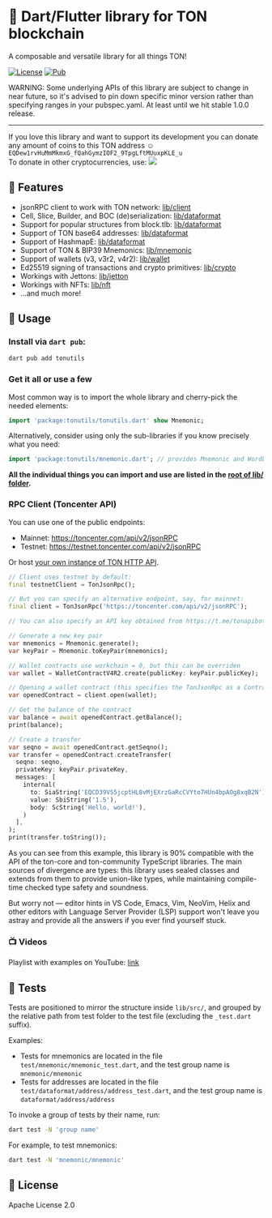 # 💎 Dart/Flutter library for TON blockchain

A composable and versatile library for all things TON!

[![License](https://img.shields.io/badge/License-Apache%202.0-blue.svg)](LICENSE)
[![Pub](https://img.shields.io/pub/v/tonutils.svg)](https://pub.dartlang.org/packages/tonutils)

WARNING: Some underlying APIs of this library are subject to change in near future, so it's advised to pin down specific minor version rather than specifying ranges in your pubspec.yaml. At least until we hit stable 1.0.0 release.

---

If you love this library and want to support its development you can donate any amount of coins to this TON address ☺️`EQDew1rvHuMmMkmxG_fQahGymzIOF2_9TpgLftMUuxpKLE_u`\
To donate in other cryptocurrencies, use: <a href="https://github.com/novusnota/tonutils-dart/blob/main/.github/DONATE.md" alt="Donate button"><img src="https://img.shields.io/badge/-Donate-red?logo=undertale" /></a>

## 🍰 Features

- jsonRPC client to work with TON network: [lib/client](https://github.com/novusnota/tonutils-dart/blob/main/lib/client.dart)
- Cell, Slice, Builder, and BOC (de)serialization: [lib/dataformat](https://github.com/novusnota/tonutils-dart/blob/main/lib/dataformat.dart)
- Support for popular structures from block.tlb: [lib/dataformat](https://github.com/novusnota/tonutils-dart/blob/main/lib/dataformat.dart)
- Support of TON base64 addresses: [lib/dataformat](https://github.com/novusnota/tonutils-dart/blob/main/lib/dataformat.dart)
- Support of HashmapE: [lib/dataformat](https://github.com/novusnota/tonutils-dart/blob/main/lib/dataformat.dart)
- Support of TON & BIP39 Mnemonics: [lib/mnemonic](https://github.com/novusnota/tonutils-dart/blob/main/lib/mnemonic.dart)
- Support of wallets (v3, v3r2, v4r2): [lib/wallet](https://github.com/novusnota/tonutils-dart/blob/main/lib/wallet.dart)
- Ed25519 signing of transactions and crypto primitives: [lib/crypto](https://github.com/novusnota/tonutils-dart/blob/main/lib/crypto.dart)
- Workings with Jettons: [lib/jetton](https://github.com/novusnota/tonutils-dart/blob/main/lib/jetton.dart)
- Workings with NFTs: [lib/nft](https://github.com/novusnota/tonutils-dart/blob/main/lib/nft.dart)
- ...and much more!

## 🚀 Usage

### Install via `dart pub`:

```bash
dart pub add tonutils
```

### Get it all or use a few

Most common way is to import the whole library and cherry-pick the needed elements:

```dart
import 'package:tonutils/tonutils.dart' show Mnemonic;
```

Alternatively, consider using only the sub-libraries if you know precisely what you need:

```dart
import 'package:tonutils/mnemonic.dart'; // provides Mnemonic and WordList classes 
```

**All the individual things you can import and use are listed in the [root of lib/ folder](https://github.com/novusnota/tonutils-dart/tree/main/lib).**

### RPC Client (Toncenter API)

You can use one of the public endpoints:

- Mainnet: https://toncenter.com/api/v2/jsonRPC
- Testnet: https://testnet.toncenter.com/api/v2/jsonRPC

Or host [your own instance of TON HTTP API](https://github.com/toncenter/ton-http-api).

```dart
// Client uses testnet by default:
final testnetClient = TonJsonRpc();

// But you can specify an alternative endpoint, say, for mainnet:
final client = TonJsonRpc('https://toncenter.com/api/v2/jsonRPC');

// You can also specify an API key obtained from https://t.me/tonapibot!

// Generate a new key pair
var mnemonics = Mnemonic.generate();
var keyPair = Mnemonic.toKeyPair(mnemonics);

// Wallet contracts use workchain = 0, but this can be overriden
var wallet = WalletContractV4R2.create(publicKey: keyPair.publicKey);

// Opening a wallet contract (this specifies the TonJsonRpc as a ContractProvider)
var openedContract = client.open(wallet);

// Get the balance of the contract
var balance = await openedContract.getBalance();
print(balance);

// Create a transfer
var seqno = await openedContract.getSeqno();
var transfer = openedContract.createTransfer(
  seqno: seqno,
  privateKey: keyPair.privateKey,
  messages: [
    internal(
      to: SiaString('EQCD39VS5jcptHL8vMjEXrzGaRcCVYto7HUn4bpAOg8xqB2N'),
      value: SbiString('1.5'),
      body: ScString('Hello, world!'),
    )
  ],
);
print(transfer.toString());
```

As you can see from this example, this library is 90% compatible with the API of the ton-core and ton-community TypeScript libraries. The main sources of divergence are types: this library uses sealed classes and extends from them to provide union-like types, while maintaining compile-time checked type safety and soundness.

But worry not — editor hints in VS Code, Emacs, Vim, NeoVim, Helix and other editors with Language Server Provider (LSP) support won't leave you astray and provide all the answers if you ever find yourself stuck.

### 📺 Videos

Playlist with examples on YouTube: [link](https://www.youtube.com/playlist?list=PLd8io4_DrUzlbG3SB89J1Eeq0VVdJh62R)

## 🔧 Tests

Tests are positioned to mirror the structure inside `lib/src/`, and grouped by the relative path from test folder to the test file (excluding the `_test.dart` suffix).

Examples:
- Tests for mnemonics are located in the file `test/mnemonic/mnemonic_test.dart`, and the test group name is `mnemonic/mnemonic`
- Tests for addresses are located in the file `test/dataformat/address/address_test.dart`, and the test group name is `dataformat/address/address`

To invoke a group of tests by their name, run:

```bash
dart test -N 'group name'
```

For example, to test mnemonics:

```bash
dart test -N 'mnemonic/mnemonic'
```

## 📄 License

Apache License 2.0
